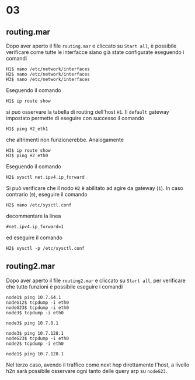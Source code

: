 # 03

## routing.mar

Dopo aver aperto il file `routing.mar` e cliccato su `Start all`, è possibile verificare come tutte le interfacce siano già state configurate eseguendo i comandi
```
H1$ nano /etc/network/interfaces
H2$ nano /etc/network/interfaces
H3$ nano /etc/network/interfaces
```

Eseguendo il comando
```
H1$ ip route show
```
si può osservare la tabella di routing dell'host `H1`. Il `default` gateway impostato permette di eseguire con successo il comando
```
H1$ ping H2_eth1
```
che altrimenti non funzionerebbe. Analogamente
```
H3$ ip route show
H3$ ping H2_eth0
```

Eseguendo il comando
```
H2$ sysctl net.ipv4.ip_forward
```
Si può verificare che il nodo `H2` è abilitato ad agire da gateway (`1`). In caso contrario (`0`), eseguire il comando
```
H2$ nano /etc/sysctl.conf
```
decommentare la linea 
```
#net.ipv4.ip_forward=1
```
ed eseguire il comando
```
H2$ sysctl -p /etc/sysctl.conf
```

## routing2.mar

Dopo aver aperto il file `routing2.mar` e cliccato su `Start all`,  per verificare che tutto funzioni è possibile eseguire i comandi
```
node1$ ping 10.7.64.1
nodeG12$ tcpdump -i eth0
nodeG23$ tcpdump -i eth0
node3$ tcpdump -i eth0

node3$ ping 10.7.0.1

node3$ ping 10.7.128.1
nodeG23$ tcpdump -i eth0
node2$ tcpdump -i eth0

node1$ ping 10.7.128.1
```
Nel terzo caso, avendo il traffico come next hop direttamente l'host, a livello h2n sarà possibile osservare ogni tanto delle query arp su `nodeG23`. 

